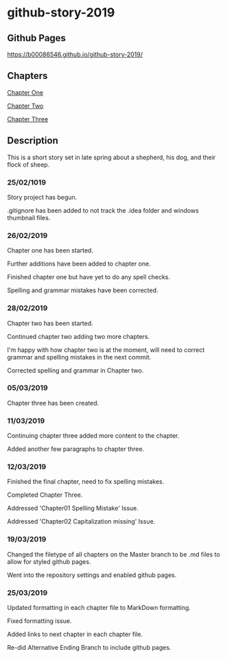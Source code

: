 # github-story-2019

## Github Pages

https://b00086546.github.io/github-story-2019/

## Chapters

[Chapter One](chapter01.md)

[Chapter Two](chapter02.md)

[Chapter Three](chapter03.md)

## Description

This is a short story set in late spring about a shepherd, his dog, and their flock of sheep.

### 25/02/1019

Story project has begun.

.gitignore has been added to not track the .idea folder and windows thumbnail files.

### 26/02/2019

Chapter one has been started.

Further additions have been added to chapter one.

Finished chapter one but have yet to do any spell checks.

Spelling and grammar mistakes have been corrected.

### 28/02/2019

Chapter two has been started.

Continued chapter two adding two more chapters.

I'm happy with how chapter two is at the moment, will need to correct grammar and spelling mistakes in the next commit.

Corrected spelling and grammar in Chapter two.

### 05/03/2019

Chapter three has been created.

### 11/03/2019

Continuing chapter three added more content to the chapter.

Added another few paragraphs to chapter three.

### 12/03/2019

Finished the final chapter, need to fix spelling mistakes.

Completed Chapter Three.

Addressed 'Chapter01 Spelling Mistake' Issue.

Addressed 'Chapter02 Capitalization missing' Issue.

### 19/03/2019

Changed the filetype of all chapters on the Master branch to be .md files to allow for styled github pages.

Went into the repository settings and enabled github pages.

### 25/03/2019

Updated formatting in each chapter file to MarkDown formatting.

Fixed formatting issue.

Added links to next chapter in each chapter file.

Re-did Alternative Ending Branch to include github pages.
